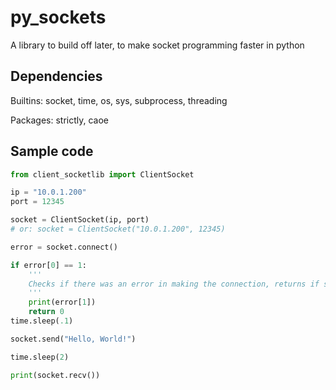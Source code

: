 # py_sockets
A library to build off later, to make socket programming faster in python


## Dependencies
Builtins: socket, time, os, sys, subprocess, threading

Packages: strictly, caoe


## Sample code
```python
from client_socketlib import ClientSocket

ip = "10.0.1.200"
port = 12345

socket = ClientSocket(ip, port)
# or: socket = ClientSocket("10.0.1.200", 12345)

error = socket.connect()

if error[0] == 1:
    '''
    Checks if there was an error in making the connection, returns if so.
    '''
    print(error[1])
    return 0
time.sleep(.1)

socket.send("Hello, World!")

time.sleep(2)

print(socket.recv())
```
